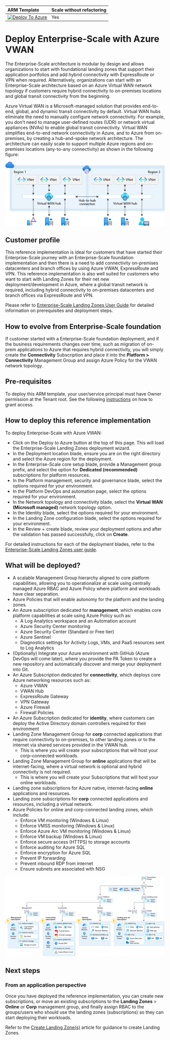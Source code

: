 
| ARM Template | Scale without refactoring |
|:--------------|:--------------|
|[![Deploy To Azure](https://docs.microsoft.com/en-us/azure/templates/media/deploy-to-azure.svg)](https://portal.azure.com/#blade/Microsoft_Azure_CreateUIDef/CustomDeploymentBlade/uri/https%3A%2F%2Fraw.githubusercontent.com%2FAzure%2FEnterprise-Scale%2Fmain%2FeslzArm%2FeslzArm.json/uiFormDefinitionUri/https%3A%2F%2Fraw.githubusercontent.com%2FAzure%2FEnterprise-Scale%2Fmain%2FeslzArm%2Feslz-portal.json) | Yes |

# Deploy Enterprise-Scale with Azure VWAN

The Enterprise-Scale architecture is modular by design and allows organizations to start with foundational landing zones that support their application portfolios and add hybrid connectivity with ExpressRoute or VPN when required. Alternatively, organizations can start with an Enterprise-Scale architecture based on an Azure Virtual WAN network topology if customers require hybrid connectivity to on-premises locations and global transit connectivity from the beginning.

Azure Virtual WAN is a Microsoft-managed solution that provides end-to-end, global, and dynamic transit connectivity by default. Virtual WAN hubs eliminate the need to manually configure network connectivity. For example, you don't need to manage user-defined routes (UDR) or network virtual appliances (NVAs) to enable global transit connectivity. Virtual WAN simplifies end-to-end network connectivity in Azure, and to Azure from on-premises, by creating a hub-and-spoke network architecture. The architecture can easily scale to support multiple Azure regions and on-premises locations (any-to-any connectivity) as shown in the following figure:

![Azure Virtual WAN network topology](./media/global-transit.png)


## Customer profile

This reference implementation is ideal for customers that have started their Enterprise-Scale journey with an Enterprise-Scale foundation implementation and then there is a need to add connectivity on-premises datacenters and branch offices by using Azure VWAN, ExpressRoute and VPN. This reference implementation is also well suited for customers who want to start with Landing Zones for their net new deployment/development in Azure, where a global transit network is required, including hybrid connectivity to on-premises datacenters and branch offices via ExpressRoute and VPN.

Please refer to [Enterprise-Scale Landing Zones User Guide](https://github.com/Azure/Enterprise-Scale/wiki/Deploying-Enterprise-Scale) for detailed information on prerequisites and deployment steps.

## How to evolve from Enterprise-Scale foundation

If customer started with a Enterprise-Scale foundation deployment, and if the business requirements changes over time, such as migration of on-prem applications to Azure that requires hybrid connectivity, you will simply create the **Connectivity** Subscription and place it into the **Platform > Connectivity** Management Group and assign Azure Policy for the VWAN network topology.

## Pre-requisites

To deploy this ARM template, your user/service principal must have Owner permission at the Tenant root.
See the following [instructions](../../EnterpriseScale-Setup-azure.md) on how to grant access.

## How to deploy this reference implementation

To deploy  Enterprise-Scale with Azure VWAN:

- Click on the Deploy to Azure button at the top of this page. This will load the Enterprise-Scale Landing Zones deployment wizard.
- In the Deployment location blade, ensure you are on the right directory and select the Azure region for the deployment.
- In the Enterprise-Scale core setup blade, provide a Management group prefix, and select the option for **Dedicated (recommended)** subscriptions for platform resources.
- In the Platform management, security and governance blade, select the options required for your environment.
- In the Platform DevOps and automation page, select the options required for your environment.
- In the Network topology and connectivity blade, select the **Virtual WAN (Microsoft managed)** network topology option.
- In the Identity blade, select the options required for your environment.
- In the Landing Zone configuration blade, select the options required for your environment.
- In the Review + create blade, review your deployment options and after the validation has passed successfully, click on **Create**.

For detailed instructions for each of the deployment blades, refer to the [Enterprise-Scale Landing Zones user guide](https://github.com/Azure/Enterprise-Scale/wiki).

## What will be deployed?

- A scalable Management Group hierarchy aligned to core platform capabilities, allowing you to operationalize at scale using centrally managed Azure RBAC and Azure Policy where platform and workloads have clear separation.
- Azure Policies that will enable autonomy for the platform and the landing zones.
- An Azure subscription dedicated for **management**, which enables core platform capabilities at scale using Azure Policy such as:
  - A Log Analytics workspace and an Automation account
  - Azure Security Center monitoring
  - Azure Security Center (Standard or Free tier)
  - Azure Sentinel
  - Diagnostics settings for Activity Logs, VMs, and PaaS resources sent to Log Analytics
- (Optionally) Integrate your Azure environment with GitHub (Azure DevOps will come later), where you provide the PA Token to create a new repository and automatically discover and merge your deployment into Git.
- An Azure Subscription dedicated for **connectivity**, which deploys core Azure networking resources such as:
  -  Azure VWAN
  - VWAN Hub
  - ExpressRoute Gateway
  - VPN Gateway
  - Azure Firewall
  - Firewall Policies
- An Azure Subscription dedicated for **identity**, where customers can deploy the Active Directory domain controllers required for their environment
- Landing Zone Management Group for **corp** connected applications that require connectivity to on-premises, to other landing zones or to the internet via shared services provided in the VWAN hub.
  - This is where you will create your subscriptions that will host your corp-connected workloads.
- Landing Zone Management Group for **online** applications that will be internet-facing, where a virtual network is optional and hybrid connectivity is not required.
  - This is where you will create your Subscriptions that will host your online workloads.
- Landing zone subscriptions for Azure native, internet-facing **online** applications and resources.
- Landing zone subscriptions for **corp** connected applications and resources, including a virtual network.
- Azure Policies for online and corp-connected landing zones, which include:
  - Enforce VM monitoring (Windows & Linux)
  - Enforce VMSS monitoring (Windows & Linux)
  - Enforce Azure Arc VM monitoring (Windows & Linux)
  - Enforce VM backup (Windows & Linux)
  - Enforce secure access (HTTPS) to storage accounts
  - Enforce auditing for Azure SQL
  - Enforce encryption for Azure SQL
  - Prevent IP forwarding
  - Prevent inbound RDP from internet
  - Ensure subnets are associated with NSG

![Enterprise-Scale without connectivity](./media/ns-vwan.png)

## Next steps

### From an application perspective

Once you have deployed the reference implementation, you can create new subscriptions, or move an existing subscriptions to the **Landing Zones** > **Online** or **Corp**  management group, and finally assign RBAC to the groups/users who should use the landing zones (subscriptions) so they can start deploying their workloads.

Refer to the [Create Landing Zone(s)](../../EnterpriseScale-Deploy-landing-zones.md) article for guidance to create Landing Zones.

